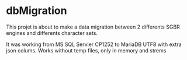 # dbMigration

 This projet is about to make a data migration between 2 differents SGBR engines and differents character sets.

It was working from MS SQL Servier CP1252 to MariaDB UTF8 with extra json colums.
Works without temp files, only in memory and strems
 
 
